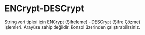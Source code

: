 # ENCrypt-DESCrypt
String veri tipleri için ENCrypt (Şifreleme) - DESCrypt (Şifre Çözme) işlemleri.
Arayüze sahip değildir. Konsol üzerinden çalıştırabilirsiniz.
